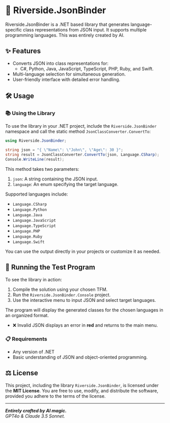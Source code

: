 # 🧩  Riverside.JsonBinder

Riverside.JsonBinder is a .NET based library that generates language-specific class representations from JSON input. It supports multiple programming languages. This was entirely created by AI.

## ✨ Features

- Converts JSON into class representations for:
  - C#, Python, Java, JavaScript, TypeScript, PHP, Ruby, and Swift.
- Multi-language selection for simultaneous generation.
- User-friendly interface with detailed error handling.

## 🛠️ Usage

### 📚 Using the Library

To use the library in your .NET project, include the `Riverside.JsonBinder` namespace and call the static method `JsonClassConverter.ConvertTo`:

```csharp
using Riverside.JsonBinder;

string json = "{ \"Name\": \"John\", \"Age\": 30 }";
string result = JsonClassConverter.ConvertTo(json, Language.CSharp);
Console.WriteLine(result);
```

This method takes two parameters:

1. `json`: A string containing the JSON input.
2. `language`: An enum specifying the target language.

Supported languages include:

- `Language.CSharp`
- `Language.Python`
- `Language.Java`
- `Language.JavaScript`
- `Language.TypeScript`
- `Language.PHP`
- `Language.Ruby`
- `Language.Swift`

You can use the output directly in your projects or customize it as needed.

## 🚀 Running the Test Program

To see the library in action:

1. Compile the solution using your chosen TFM.
2. Run the `Riverside.JsonBinder.Console` project.
3. Use the interactive menu to input JSON and select target languages.

The program will display the generated classes for the chosen languages in an organized format.

- ❌ Invalid JSON displays an error in **red** and returns to the main menu.

### 📋 Requirements

- Any version of .NET
- Basic understanding of JSON and object-oriented programming.

## ⚖️ License

This project, including the library `Riverside.JsonBinder`, is licensed under the **MIT License**. You are free to use, modify, and distribute the software, provided you adhere to the terms of the license.

---
  
***Entirely crafted by AI magic.***  
*GPT4o & Claude 3.5 Sonnet.*
